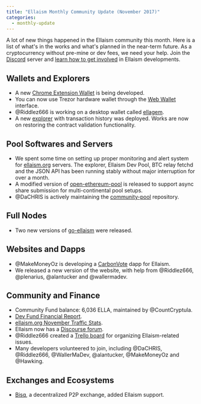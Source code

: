 ```yaml
---
title: "Ellaism Monthly Community Update (November 2017)"
categories:
  - monthly-update
---
```


A lot of new things happened in the Ellaism community this month. Here is a list of what's in the works and what's planned in the near-term future. As a cryptocurrency without pre-mine or dev fees, we need your help. Join the [Discord](https://discord.gg/66Pn9jn) server and [learn how to get involved](https://github.com/ellaism/meta) in Ellaism developments.

## Wallets and Explorers

* A new [Chrome Extension Wallet](https://chrome.google.com/webstore/detail/myellawallet/bgfofdgebpphdhddggaggeafenegbjef) is being developed.
* You can now use Trezor hardware wallet through the [Web Wallet](https://ellaism.github.io/ellawallet) interface.
* @Riddlez666 is working on a desktop wallet called [ellagem](https://github.com/ellaism-io/ellagem).
* A new [explorer](https://explorer.ellaism.org) with transaction history was deployed. Works are now on restoring the contract validation functionality.

## Pool Softwares and Servers

* We spent some time on setting up proper monitoring and alert system for [ellaism.org](https://ellaism.org) servers. The explorer, Ellaism Dev Pool, BTC relay fetchd and the JSON API has been running stably without major interruption for over a month.
* A modified version of [open-ethereum-pool](https://github.com/ellaism/community-pool) is released to support async share submission for multi-continental pool setups.
* @DaCHRIS is actively maintaining the [community-pool](https://github.com/ellaism/community-pool) repository.

## Full Nodes

* Two new versions of [go-ellaism](https://github.com/ellaism/go-ellaism) were released.

## Websites and Dapps

* @MakeMoneyOz is developing a [CarbonVote](http://vote.ellaism.io/) dapp for Ellaism.
* We released a new version of the website, with help from @Riddlez666, @plenarius, @alantucker and @wallermadev.

## Community and Finance

* Community Fund balance: 6,036 ELLA, maintained by @CountCryptula.
* [Dev Fund Financial Report](https://github.com/ellaism/meta/blob/master/finance/2017-11.md).
* [ellaism.org November Traffic Stats](https://imgur.com/gallery/aumlS).
* Ellaism now has a [Discourse forum](https://board.ellaism.io/).
* @Riddlez666 created a [Trello board](https://trello.com/b/JpFbNLdB/ellaismorg) for organizing Ellaism-related issues.
* Many developers volunteered to join, including @DaCHRIS, @Riddlez666, @WallerMaDev, @alantucker, @MakeMoneyOz and @Hawking.

## Exchanges and Ecosystems

* [Bisq](https://bisq.network/), a decentralized P2P exchange, added Ellaism support.
